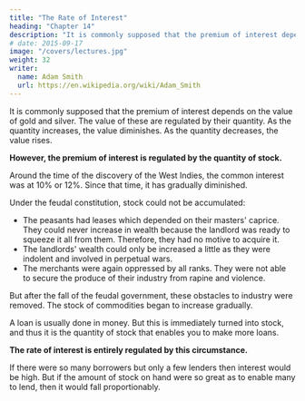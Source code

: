 ```yaml
---
title: "The Rate of Interest"
heading: "Chapter 14"
description: "It is commonly supposed that the premium of interest depends on the value of gold and silver. The value of these are regulated by their quantity. As the quantity increases, the value diminishes. As the quantity decreases, the value rises"
# date: 2015-09-17
image: "/covers/lectures.jpg"
weight: 32
writer:
  name: Adam Smith
  url: https://en.wikipedia.org/wiki/Adam_Smith
---
```


<!-- 
We have only two things further to mention relating to the price of commodities= 
    Interest
    Exchange
 -->

It is commonly supposed that the premium of interest depends on the value of gold and silver. The value of these are regulated by their quantity. As the quantity increases, the value diminishes. As the quantity decreases, the value rises.

**However, the premium of interest is regulated by the quantity of stock.**

Around the time of the discovery of the West Indies, the common interest was at 10% or 12%. Since that time, it has gradually diminished.

Under the feudal constitution, stock could not be accumulated:
<!--     which will appear from considering the situation of those three orders of men, which made up the whole body of the people=  the peasants, the landlords, and the merchants.
 -->
- The peasants had leases which depended on their masters' caprice. They could never increase in wealth because the landlord was ready to squeeze it all from them. Therefore, they had no motive to acquire it.
- The landlords' wealth could only be increased a little as they were indolent and involved in perpetual wars.
- The merchants were again oppressed by all ranks. They were not able to secure the produce of their industry from rapine and violence.

<!-- Thus, there could be little accumulation of wealth at all. -->

But after the fall of the feudal government, these obstacles to industry were removed. The stock of commodities began to increase gradually.

<!-- What one trade lends to another is not so much to be considered as money, as commodities 
 -->

A loan is usually done in money. But this is immediately turned into stock, and thus it is the quantity of stock that enables you to make more loans.

**The rate of interest is entirely regulated by this circumstance.**

If there were so many borrowers but only a few lenders then interest would be high. But if the amount of stock on hand were so great as to enable many to lend, then it would fall proportionably.
